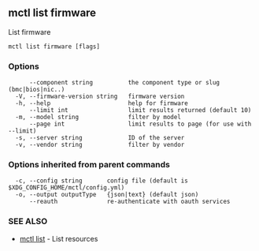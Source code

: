 [Auto generated by spf13/cobra]: <>

## mctl list firmware

List firmware

```
mctl list firmware [flags]
```

### Options

```
      --component string          the component type or slug (bmc|bios|nic..)
  -V, --firmware-version string   firmware version
  -h, --help                      help for firmware
      --limit int                 limit results returned (default 10)
  -m, --model string              filter by model
      --page int                  limit results to page (for use with --limit)
  -s, --server string             ID of the server
  -v, --vendor string             filter by vendor
```

### Options inherited from parent commands

```
  -c, --config string       config file (default is $XDG_CONFIG_HOME/mctl/config.yml)
  -o, --output outputType   {json|text} (default json)
      --reauth              re-authenticate with oauth services
```

### SEE ALSO

* [mctl list](mctl_list.md)	 - List resources


